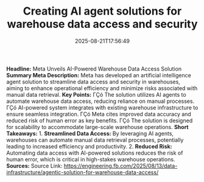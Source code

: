﻿---
title: "Creating AI agent solutions for warehouse data access and security"
date: "2025-08-21T17:56:49"
category: "Markets"
summary: ""
slug: "creating ai agent solutions for warehouse data access and se"
source_urls:
  - "https://engineering.fb.com/2025/08/13/data-infrastructure/agentic-solution-for-warehouse-data-access/"
seo:
  title: "Creating AI agent solutions for warehouse data access and security | Hash n Hedge"
  description: ""
  keywords: ["news", "markets", "brief"]
---
**Headline:** Meta Unveils AI-Powered Warehouse Data Access Solution  **Summary Meta Description:** Meta has developed an artificial intelligence agent solution to streamline data access and security in warehouses, aiming to enhance operational efficiency and minimize risks associated with manual data retrieval.  **Key Points:**  ΓÇó The solution utilizes AI agents to automate warehouse data access, reducing reliance on manual processes. ΓÇó AI-powered system integrates with existing warehouse infrastructure to ensure seamless integration. ΓÇó Meta cites improved data accuracy and reduced risk of human error as key benefits. ΓÇó The solution is designed for scalability to accommodate large-scale warehouse operations.  **Short Takeaways:**  1. **Streamlined Data Access:** By leveraging AI agents, warehouses can automate manual data retrieval processes, potentially leading to increased efficiency and productivity. 2. **Reduced Risk:** Automating data access with AI-powered solutions reduces the risk of human error, which is critical in high-stakes warehouse operations.  **Sources:** Source Link: https://engineering.fb.com/2025/08/13/data-infrastructure/agentic-solution-for-warehouse-data-access/ 
